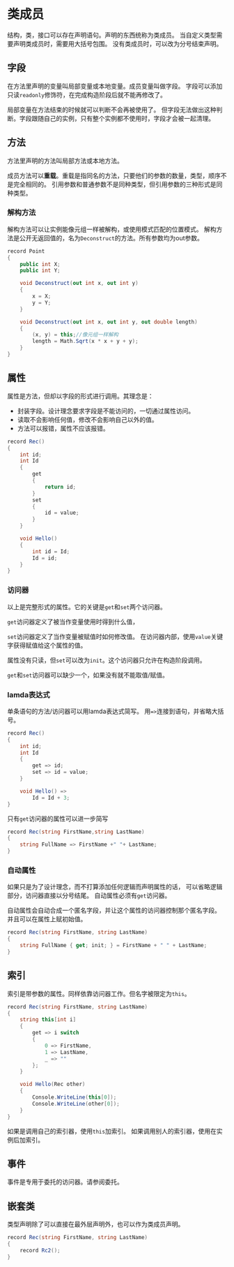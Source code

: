 ﻿# 类成员

结构，类，接口可以存在声明语句。声明的东西统称为类成员。
当自定义类型需要声明类成员时，需要用大括号包围。
没有类成员时，可以改为分号结束声明。

## 字段

在方法里声明的变量叫局部变量或本地变量。成员变量叫做字段。
字段可以添加只读`readonly`修饰符，在完成构造阶段后就不能再修改了。

局部变量在方法结束的时候就可以判断不会再被使用了。
但字段无法做出这种判断。字段跟随自己的实例，只有整个实例都不使用时，字段才会被一起清理。

## 方法

方法里声明的方法叫局部方法或本地方法。

成员方法可以**重载**。重载是指同名的方法，只要他们的参数的数量，类型，顺序不是完全相同的。
引用参数和普通参数不是同种类型，但引用参数的三种形式是同种类型。

### 解构方法

解构方法可以让实例能像元组一样被解构，或使用模式匹配的位置模式。
解构方法是公开无返回值的，名为`Deconstruct`的方法。所有参数均为out参数。
```csharp
record Point
{
	public int X;
	public int Y;

	void Deconstruct(out int x, out int y)
	{
		x = X;
		y = Y;
	}

	void Deconstruct(out int x, out int y, out double length)
	{
		(x, y) = this;//像元组一样解构
		length = Math.Sqrt(x * x + y + y);
	}
}
```

## 属性

属性是方法，但却以字段的形式进行调用。其理念是：

- 封装字段。设计理念要求字段是不能访问的，一切通过属性访问。
- 读取不会影响任何值，修改不会影响自己以外的值。
- 方法可以报错，属性不应该报错。

```csharp
record Rec()
{
	int id;
	int Id
	{
		get
		{
			return id;
		}
		set
		{
			id = value;
		}
	}

	void Hello()
	{
		int id = Id;
		Id = id;
	}
}
```

### 访问器

以上是完整形式的属性。它的关键是`get`和`set`两个访问器。

`get`访问器定义了被当作变量使用时得到什么值，

`set`访问器定义了当作变量被赋值时如何修改值。
在访问器内部，使用`value`关键字获得赋值给这个属性的值。

属性没有只读，但`set`可以改为`init`。这个访问器只允许在构造阶段调用。

`get`和`set`访问器可以缺少一个，如果没有就不能取值/赋值。

### lamda表达式

单条语句的方法/访问器可以用lamda表达式简写。
用`=>`连接到语句，并省略大括号。

```csharp
record Rec()
{
	int id;
	int Id
	{
		get => id;
		set => id = value;
	}

	void Hello() =>
		Id = Id + 3;
}
```

只有`get`访问器的属性可以进一步简写

```csharp
record Rec(string FirstName,string LastName)
{
	string FullName => FirstName +" "+ LastName;
}
```

### 自动属性

如果只是为了设计理念，而不打算添加任何逻辑而声明属性的话，
可以省略逻辑部分，访问器直接以分号结尾。
自动属性必须有`get`访问器。

自动属性会自动合成一个匿名字段，并让这个属性的访问器控制那个匿名字段。
并且可以在属性上赋初始值。

```csharp
record Rec(string FirstName, string LastName)
{
	string FullName { get; init; } = FirstName + " " + LastName;
}
```

## 索引

索引是带参数的属性。同样依靠访问器工作。但名字被限定为`this`。

```csharp
record Rec(string FirstName, string LastName)
{
	string this[int i]
	{
		get => i switch
		{
			0 => FirstName,
			1 => LastName,
			_ => ""
		};
	}

	void Hello(Rec other)
	{
		Console.WriteLine(this[0]);
		Console.WriteLine(other[0]);
	}
}
```

如果是调用自己的索引器，使用`this`加索引。
如果调用别人的索引器，使用在实例后加索引。

## 事件

事件是专用于委托的访问器。请参阅委托。

## 嵌套类

类型声明除了可以直接在最外层声明外，也可以作为类成员声明。

```csharp
record Rec(string FirstName, string LastName)
{
	record Rc2();
}
```